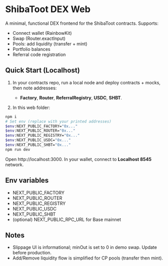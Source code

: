# ShibaToot DEX Web

A minimal, functional DEX frontend for the ShibaToot contracts. Supports:
- Connect wallet (RainbowKit)
- Swap (Router.exactInput)
- Pools: add liquidity (transfer + mint)
- Portfolio balances
- Referral code registration

## Quick Start (Localhost)

1) In your contracts repo, run a local node and deploy contracts + mocks, then note addresses:
   - **Factory**, **Router**, **ReferralRegistry**, **USDC**, **SHBT**.

2) In this web folder:

```bash
npm i
# Set env (replace with your printed addresses)
$env:NEXT_PUBLIC_FACTORY="0x..."
$env:NEXT_PUBLIC_ROUTER="0x..."
$env:NEXT_PUBLIC_REGISTRY="0x..."
$env:NEXT_PUBLIC_USDC="0x..."
$env:NEXT_PUBLIC_SHBT="0x..."
npm run dev
```

Open http://localhost:3000. In your wallet, connect to **Localhost 8545** network.

## Env variables
- NEXT_PUBLIC_FACTORY
- NEXT_PUBLIC_ROUTER
- NEXT_PUBLIC_REGISTRY
- NEXT_PUBLIC_USDC
- NEXT_PUBLIC_SHBT
- (optional) NEXT_PUBLIC_RPC_URL for Base mainnet

## Notes
- Slippage UI is informational; minOut is set to 0 in demo swap. Update before production.
- Add/Remove liquidity flow is simplified for CP pools (transfer then mint).
